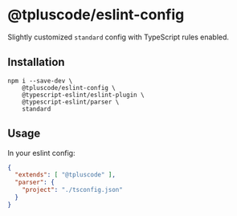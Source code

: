 # @tpluscode/eslint-config

Slightly customized `standard` config with TypeScript rules enabled. 

## Installation

```
npm i --save-dev \
    @tpluscode/eslint-config \
    @typescript-eslint/eslint-plugin \
    @typescript-eslint/parser \
    standard
```

## Usage

In your eslint config:

```json
{
  "extends": [ "@tpluscode" ],
  "parser": {
    "project": "./tsconfig.json"
  }
}
```

